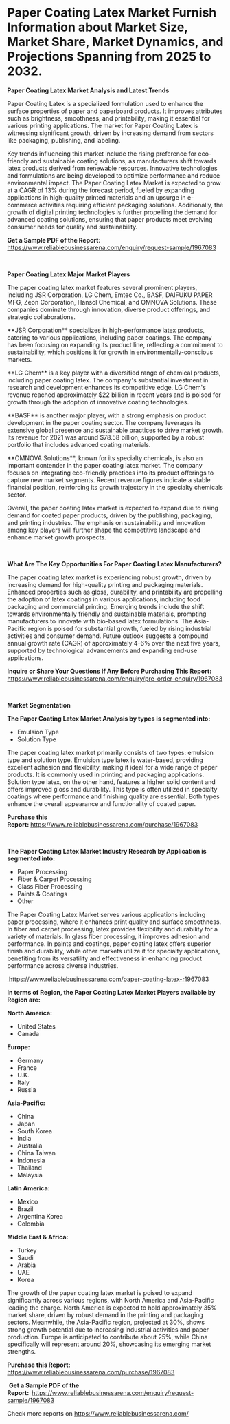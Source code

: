 <p><h1>Paper Coating Latex Market Furnish Information about Market Size, Market Share, Market Dynamics, and Projections Spanning from 2025 to 2032.</h1></p><p><strong>Paper Coating Latex Market Analysis and Latest Trends</strong></p>
<p><p>Paper Coating Latex is a specialized formulation used to enhance the surface properties of paper and paperboard products. It improves attributes such as brightness, smoothness, and printability, making it essential for various printing applications. The market for Paper Coating Latex is witnessing significant growth, driven by increasing demand from sectors like packaging, publishing, and labeling. </p><p>Key trends influencing this market include the rising preference for eco-friendly and sustainable coating solutions, as manufacturers shift towards latex products derived from renewable resources. Innovative technologies and formulations are being developed to optimize performance and reduce environmental impact. The Paper Coating Latex Market is expected to grow at a CAGR of 13% during the forecast period, fueled by expanding applications in high-quality printed materials and an upsurge in e-commerce activities requiring efficient packaging solutions. Additionally, the growth of digital printing technologies is further propelling the demand for advanced coating solutions, ensuring that paper products meet evolving consumer needs for quality and sustainability.</p></p>
<p><strong>Get a Sample PDF of the Report:&nbsp;</strong> <a href="https://www.reliablebusinessarena.com/enquiry/request-sample/1967083?utm_campaign=3014&utm_medium=2&utm_source=Github&utm_content=ia&utm_term=02042025&utm_id=paper-coating-latex">https://www.reliablebusinessarena.com/enquiry/request-sample/1967083</a></p>
<p>&nbsp;</p>
<p><strong>Paper Coating Latex Major Market Players</strong></p>
<p><p>The paper coating latex market features several prominent players, including JSR Corporation, LG Chem, Emtec Co., BASF, DAIFUKU PAPER MFG, Zeon Corporation, Hansol Chemical, and OMNOVA Solutions. These companies dominate through innovation, diverse product offerings, and strategic collaborations.</p><p>**JSR Corporation** specializes in high-performance latex products, catering to various applications, including paper coatings. The company has been focusing on expanding its product line, reflecting a commitment to sustainability, which positions it for growth in environmentally-conscious markets.</p><p>**LG Chem** is a key player with a diversified range of chemical products, including paper coating latex. The company's substantial investment in research and development enhances its competitive edge. LG Chem's revenue reached approximately $22 billion in recent years and is poised for growth through the adoption of innovative coating technologies.</p><p>**BASF** is another major player, with a strong emphasis on product development in the paper coating sector. The company leverages its extensive global presence and sustainable practices to drive market growth. Its revenue for 2021 was around $78.58 billion, supported by a robust portfolio that includes advanced coating materials.</p><p>**OMNOVA Solutions**, known for its specialty chemicals, is also an important contender in the paper coating latex market. The company focuses on integrating eco-friendly practices into its product offerings to capture new market segments. Recent revenue figures indicate a stable financial position, reinforcing its growth trajectory in the specialty chemicals sector.</p><p>Overall, the paper coating latex market is expected to expand due to rising demand for coated paper products, driven by the publishing, packaging, and printing industries. The emphasis on sustainability and innovation among key players will further shape the competitive landscape and enhance market growth prospects.</p></p>
<p>&nbsp;</p>
<p><strong>What Are The Key Opportunities For Paper Coating Latex Manufacturers?</strong></p>
<p><p>The paper coating latex market is experiencing robust growth, driven by increasing demand for high-quality printing and packaging materials. Enhanced properties such as gloss, durability, and printability are propelling the adoption of latex coatings in various applications, including food packaging and commercial printing. Emerging trends include the shift towards environmentally friendly and sustainable materials, prompting manufacturers to innovate with bio-based latex formulations. The Asia-Pacific region is poised for substantial growth, fueled by rising industrial activities and consumer demand. Future outlook suggests a compound annual growth rate (CAGR) of approximately 4-6% over the next five years, supported by technological advancements and expanding end-use applications.</p></p>
<p><strong>Inquire or Share Your Questions If Any Before Purchasing This Report:</strong> <a href="https://www.reliablebusinessarena.com/enquiry/pre-order-enquiry/1967083?utm_campaign=3014&utm_medium=2&utm_source=Github&utm_content=ia&utm_term=02042025&utm_id=paper-coating-latex">https://www.reliablebusinessarena.com/enquiry/pre-order-enquiry/1967083</a></p>
<p>&nbsp;</p>
<p><strong>Market Segmentation</strong></p>
<p><strong>The Paper Coating Latex Market Analysis by types is segmented into:</strong></p>
<p><ul><li>Emulsion Type</li><li>Solution Type</li></ul></p>
<p><p>The paper coating latex market primarily consists of two types: emulsion type and solution type. Emulsion type latex is water-based, providing excellent adhesion and flexibility, making it ideal for a wide range of paper products. It is commonly used in printing and packaging applications. Solution type latex, on the other hand, features a higher solid content and offers improved gloss and durability. This type is often utilized in specialty coatings where performance and finishing quality are essential. Both types enhance the overall appearance and functionality of coated paper.</p></p>
<p><strong>Purchase this Report:&nbsp;</strong><a href="https://www.reliablebusinessarena.com/purchase/1967083?utm_campaign=3014&utm_medium=2&utm_source=Github&utm_content=ia&utm_term=02042025&utm_id=paper-coating-latex">https://www.reliablebusinessarena.com/purchase/1967083</a></p>
<p>&nbsp;</p>
<p><strong>The Paper Coating Latex Market Industry Research by Application is segmented into:</strong></p>
<p><ul><li>Paper Processing</li><li>Fiber & Carpet Processing</li><li>Glass Fiber Processing</li><li>Paints & Coatings</li><li>Other</li></ul></p>
<p><p>The Paper Coating Latex Market serves various applications including paper processing, where it enhances print quality and surface smoothness. In fiber and carpet processing, latex provides flexibility and durability for a variety of materials. In glass fiber processing, it improves adhesion and performance. In paints and coatings, paper coating latex offers superior finish and durability, while other markets utilize it for specialty applications, benefiting from its versatility and effectiveness in enhancing product performance across diverse industries.</p></p>
<p><a href="https://www.reliablebusinessarena.com/paper-coating-latex-r1967083?utm_campaign=3014&utm_medium=2&utm_source=Github&utm_content=ia&utm_term=02042025&utm_id=paper-coating-latex">&nbsp;https://www.reliablebusinessarena.com/paper-coating-latex-r1967083</a></p>
<p><strong>In terms of Region, the Paper Coating Latex Market Players available by Region are:</strong></p>
<p>
    <p> <strong> North America: </strong>
        <ul>
            <li>United States</li>
            <li>Canada</li>
        </ul>
        </p> 
    <p> <strong> Europe: </strong>
        <ul>
            <li>Germany</li>
            <li>France</li>
            <li>U.K.</li>
            <li>Italy</li>
            <li>Russia</li>
        </ul>
        </p> 
    <p> <strong> Asia-Pacific: </strong>
        <ul>
            <li>China</li>
            <li>Japan</li>
            <li>South Korea</li>
            <li>India</li>
            <li>Australia</li>
            <li>China Taiwan</li>
            <li>Indonesia</li>
            <li>Thailand</li>
            <li>Malaysia</li>
        </ul>
        </p> 
    <p> <strong> Latin America: </strong>
        <ul>
            <li>Mexico</li>
            <li>Brazil</li>
            <li>Argentina Korea</li>
            <li>Colombia</li>
        </ul>
        </p> 
    <p> <strong> Middle East & Africa: </strong>
        <ul>
            <li>Turkey</li>
            <li>Saudi</li>
            <li>Arabia</li>
            <li>UAE</li>
            <li>Korea</li>
        </ul>
    </p>
    </p>
<p><p>The growth of the paper coating latex market is poised to expand significantly across various regions, with North America and Asia-Pacific leading the charge. North America is expected to hold approximately 35% market share, driven by robust demand in the printing and packaging sectors. Meanwhile, the Asia-Pacific region, projected at 30%, shows strong growth potential due to increasing industrial activities and paper production. Europe is anticipated to contribute about 25%, while China specifically will represent around 20%, showcasing its emerging market strengths. </p></p>
<p><strong>Purchase this Report: </strong><a href="https://www.reliablebusinessarena.com/purchase/1967083?utm_campaign=3014&utm_medium=2&utm_source=Github&utm_content=ia&utm_term=02042025&utm_id=paper-coating-latex">https://www.reliablebusinessarena.com/purchase/1967083</a></p>
<p>&nbsp;<strong>Get a Sample PDF of the Report:&nbsp;&nbsp;</strong><a href="https://www.reliablebusinessarena.com/enquiry/request-sample/1967083?utm_campaign=3014&utm_medium=2&utm_source=Github&utm_content=ia&utm_term=02042025&utm_id=paper-coating-latex">https://www.reliablebusinessarena.com/enquiry/request-sample/1967083</a></p>
<p><strong></strong></p>
<p>Check more reports on <a href="https://www.reliablebusinessarena.com/?utm_campaign=3014&utm_medium=2&utm_source=Github&utm_content=ia&utm_term=02042025&utm_id=paper-coating-latex">https://www.reliablebusinessarena.com/</a></p>